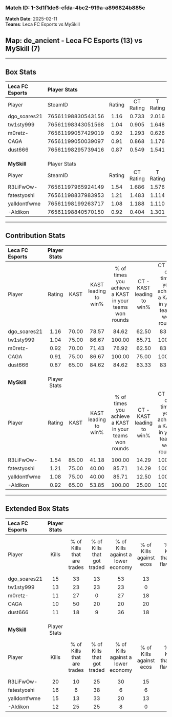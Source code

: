 ### Match ID: 1-3d1f1de6-cfda-4bc2-919a-a896824b885e  
**Match Date**: 2025-02-11  
**Teams**: Leca FC Esports vs MySkill  

## **Map**: de_ancient - Leca FC Esports (13) vs MySkill (7)  
---  

## Box Stats  

| **Leca FC Esports** | Player Stats      |        |           |          |       |       |       |         |        |      |     |
| :- | :- | :-: | :-: | :-: | :-: | :-: | :-: | :-: | :-: | :-: | :-: |
| Player              | SteamID           | Rating | CT Rating | T Rating | KAST  |  ADR  | Kills | Assists | Deaths | K/D  | HS% |
| dgo_soares21        | 76561198830543156 |  1.16  |   0.733   |  2.016   | 70.00 | 78.4  |  15   |    2    |   12   | 1.25 | 53  |
| tw1sty999           | 76561198343051568 |  1.04  |   0.905   |  1.648   | 75.00 | 68.3  |  13   |    5    |   14   | 0.93 | 38  |
| m0retz-             | 76561199057429019 |  0.92  |   1.293   |  0.626   | 70.00 | 52.2  |  11   |    4    |   12   | 0.92 | 72  |
| CAGA                | 76561199050039097 |  0.91  |   0.868   |  1.176   | 75.00 | 61.0  |  10   |    4    |   13   | 0.77 | 30  |
| dust666             | 76561198295739416 |  0.87  |   0.549   |  1.541   | 65.00 | 51.5  |  11   |    2    |   12   | 0.92 | 36  |
|                     |                   |        |           |          |       |       |       |         |        |      |     |
|                     |                   |        |           |          |       |       |       |         |        |      |     |
|                     |                   |        |           |          |       |       |       |         |        |      |     |
| **MySkill**         | Player Stats      |        |           |          |       |       |       |         |        |      |     |
| Player              | SteamID           | Rating | CT Rating | T Rating | KAST  |  ADR  | Kills | Assists | Deaths | K/D  | HS% |
| R3LiFwOw-           | 76561197965924149 |  1.54  |   1.686   |  1.576   | 85.00 | 108.4 |  20   |    4    |   14   | 1.43 | 55  |
| fatestyoshi         | 76561198837983953 |  1.21  |   1.483   |  1.114   | 75.00 | 98.2  |  16   |    4    |   16   | 1.00 | 50  |
| yalldontfwme        | 76561198199263717 |  1.08  |   1.188   |  1.110   | 75.00 | 72.8  |  15   |    4    |   16   | 0.94 | 53  |
| -Aldikon            | 76561198840570150 |  0.92  |   0.404   |  1.301   | 65.00 | 65.3  |  12   |    5    |   14   | 0.86 | 33  |
---  

## Contribution Stats  

| **Leca FC Esports** | Player Stats |       |                      |                                                        |                           |                                                             |                          |                                                            |
| :- | :-: | :-: | :-: | :-: | :-: | :-: | :-: | :-: |
| Player              |    Rating    | KAST  | KAST leading to win% | % of times you achieve a KAST in your teams won rounds | CT - KAST leading to win% | CT - % of times you achieve a KAST in your teams won rounds | T - KAST leading to win% | T - % of times you achieve a KAST in your teams won rounds |
| dgo_soares21        |     1.16     | 70.00 |        78.57         |                         84.62                          |           62.50           |                            83.33                            |          100.00          |                           85.71                            |
| tw1sty999           |     1.04     | 75.00 |        86.67         |                         100.00                         |           85.71           |                           100.00                            |          87.50           |                           100.00                           |
| m0retz-             |     0.92     | 70.00 |        71.43         |                         76.92                          |           62.50           |                            83.33                            |          83.33           |                           71.43                            |
| CAGA                |     0.91     | 75.00 |        86.67         |                         100.00                         |           75.00           |                           100.00                            |          100.00          |                           100.00                           |
| dust666             |     0.87     | 65.00 |        84.62         |                         84.62                          |           83.33           |                            83.33                            |          85.71           |                           85.71                            |
|                     |              |       |                      |                                                        |                           |                                                             |                          |                                                            |
|                     |              |       |                      |                                                        |                           |                                                             |                          |                                                            |
|                     |              |       |                      |                                                        |                           |                                                             |                          |                                                            |
| **MySkill**         | Player Stats |       |                      |                                                        |                           |                                                             |                          |                                                            |
| Player              |    Rating    | KAST  | KAST leading to win% | % of times you achieve a KAST in your teams won rounds | CT - KAST leading to win% | CT - % of times you achieve a KAST in your teams won rounds | T - KAST leading to win% | T - % of times you achieve a KAST in your teams won rounds |
| R3LiFwOw-           |     1.54     | 85.00 |        41.18         |                         100.00                         |           14.29           |                           100.00                            |          60.00           |                           100.00                           |
| fatestyoshi         |     1.21     | 75.00 |        40.00         |                         85.71                          |           14.29           |                           100.00                            |          62.50           |                           83.33                            |
| yalldontfwme        |     1.08     | 75.00 |        40.00         |                         85.71                          |           12.50           |                           100.00                            |          71.43           |                           83.33                            |
| -Aldikon            |     0.92     | 65.00 |        53.85         |                         100.00                         |           25.00           |                           100.00                            |          66.67           |                           100.00                           |
---  

## Extended Box Stats  

| **Leca FC Esports** | Player Stats |                            |                            |                                    |                         |                              |                                 |        |                             |                                     |                          |                               |                            |
| :- | :-: | :-: | :-: | :-: | :-: | :-: | :-: | :-: | :-: | :-: | :-: | :-: | :-: |
| Player              |    Kills     | % of Kills that are trades | % of Kills that got traded | % of Kills against a lower economy | % of Kills against ecos | % of Kills that are flawless | % of Kills that are close duels | Deaths | % of Deaths that get traded | % of Deaths against a lower economy | % of Deaths against ecos | % of Deaths that are flawless | % of Deaths that are close |
| dgo_soares21        |      15      |             33             |             13             |                 53                 |           13            |              53              |                0                |   12   |             25              |                  8                  |            0             |              75               |             0              |
| tw1sty999           |      13      |             23             |             23             |                 23                 |            0            |              54              |                8                |   14   |             43              |                 21                  |            7             |              71               |             0              |
| m0retz-             |      11      |             27             |             0              |                 27                 |           18            |              64              |                0                |   12   |             33              |                 17                  |            0             |              67               |             0              |
| CAGA                |      10      |             50             |             20             |                 20                 |           20            |              40              |                0                |   13   |             23              |                 15                  |            0             |              62               |             23             |
| dust666             |      11      |             18             |             9              |                 36                 |           18            |              91              |                0                |   12   |             25              |                 17                  |            8             |              75               |             0              |
|                     |              |                            |                            |                                    |                         |                              |                                 |        |                             |                                     |                          |                               |                            |
|                     |              |                            |                            |                                    |                         |                              |                                 |        |                             |                                     |                          |                               |                            |
|                     |              |                            |                            |                                    |                         |                              |                                 |        |                             |                                     |                          |                               |                            |
| **MySkill**         | Player Stats |                            |                            |                                    |                         |                              |                                 |        |                             |                                     |                          |                               |                            |
| Player              |    Kills     | % of Kills that are trades | % of Kills that got traded | % of Kills against a lower economy | % of Kills against ecos | % of Kills that are flawless | % of Kills that are close duels | Deaths | % of Deaths that get traded | % of Deaths against a lower economy | % of Deaths against ecos | % of Deaths that are flawless | % of Deaths that are close |
| R3LiFwOw-           |      20      |             10             |             25             |                 30                 |           15            |              85              |                0                |   14   |             21              |                 14                  |            14            |              36               |             7              |
| fatestyoshi         |      16      |             6              |             38             |                 6                  |            6            |              50              |               13                |   16   |             13              |                 13                  |            6             |              69               |             0              |
| yalldontfwme        |      15      |             13             |             33             |                 20                 |           13            |              73              |                7                |   16   |             13              |                 13                  |            6             |              69               |             0              |
| -Aldikon            |      12      |             25             |             25             |                 8                  |            0            |              67              |                0                |   14   |              7              |                 14                  |            7             |              64               |             0              |
